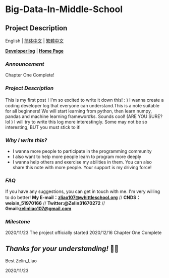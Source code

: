 # Big-Data-In-Middle-School

## Project Description

English | [简体中文](https://github.com/ZelinLiao/Big-Data-In-Middle-School/blob/main/%E7%AE%80%E4%BD%93%E4%B8%AD%E6%96%87.md) | [繁體中文](https://github.com/ZelinLiao/Big-Data-In-Middle-School/blob/main/%E7%B9%81%E9%AB%94%E4%B8%AD%E6%96%87.md)

**[Developer log](https://github.com/ZelinLiao/Big-Data-In-Middle-School/projects)** | **[Home Page](https://github.com/ZelinLiao/Big-Data-In-Middle-School/)**

### _Announcement_

Chapter One Complete!

### _Project Description_

This is my first post！I'm so excited to write it down this! : ) 
 I wanna create a coding developer log that everyone can understand.This is a note suitable for all beginners! 
 We will start learning from python, then learn numpy,  pandas and machine learning framewor#ks. Sounds cool! (ARE YOU SURE? lol )
I will try to write this log more interestingly. Some may not be so interesting, BUT you must stick to it!

### _Why I write this?_

* I wanna more people to participate in the programming community
* I also want to help more people learn to program more deeply
* I wanna help others and exercise my abilities in them.   You can also share this note with more people. Your support is my driving force! 

### _FAQ_

If you have any suggestions, you can get in touch with me. I'm very willing to do better!
**My E-mail：zliao107@whittleschool.org** // **CNDS：weixin_51970166** // **Twitter:@Zelin31670272** // **Gmail:zelinliao107@gmail.com**

### _Milestone_

2020/11/23 The project officially started
2020/12/16 Chapter One Complete

## _Thanks for your understanding!_ 🐱‍🏍

Best
Zelin_Liao

2020/11/23
